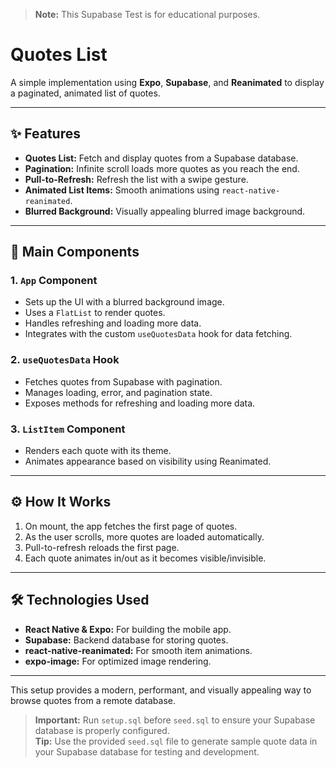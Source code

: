 > **Note:** This Supabase Test is for educational purposes.

# Quotes List

A simple implementation using **Expo**, **Supabase**, and **Reanimated** to display a paginated, animated list of quotes.

---

## ✨ Features

- **Quotes List:** Fetch and display quotes from a Supabase database.
- **Pagination:** Infinite scroll loads more quotes as you reach the end.
- **Pull-to-Refresh:** Refresh the list with a swipe gesture.
- **Animated List Items:** Smooth animations using `react-native-reanimated`.
- **Blurred Background:** Visually appealing blurred image background.

---

## 🧩 Main Components

### 1. `App` Component

- Sets up the UI with a blurred background image.
- Uses a `FlatList` to render quotes.
- Handles refreshing and loading more data.
- Integrates with the custom `useQuotesData` hook for data fetching.

### 2. `useQuotesData` Hook

- Fetches quotes from Supabase with pagination.
- Manages loading, error, and pagination state.
- Exposes methods for refreshing and loading more data.

### 3. `ListItem` Component

- Renders each quote with its theme.
- Animates appearance based on visibility using Reanimated.

---

## ⚙️ How It Works

1. On mount, the app fetches the first page of quotes.
2. As the user scrolls, more quotes are loaded automatically.
3. Pull-to-refresh reloads the first page.
4. Each quote animates in/out as it becomes visible/invisible.

---

## 🛠️ Technologies Used

- **React Native & Expo:** For building the mobile app.
- **Supabase:** Backend database for storing quotes.
- **react-native-reanimated:** For smooth item animations.
- **expo-image:** For optimized image rendering.

---

This setup provides a modern, performant, and visually appealing way to browse quotes from a remote database.

> **Important:** Run `setup.sql` before `seed.sql` to ensure your Supabase database is properly configured.  
> **Tip:** Use the provided `seed.sql` file to generate sample quote data in your Supabase database for testing and development.
